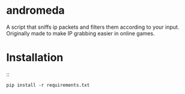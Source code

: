 # andromeda
A script that sniffs ip packets and filters them according to your input. Originally made to make IP grabbing easier in online games.

Installation
============

::

    pip install -r requirements.txt
    
